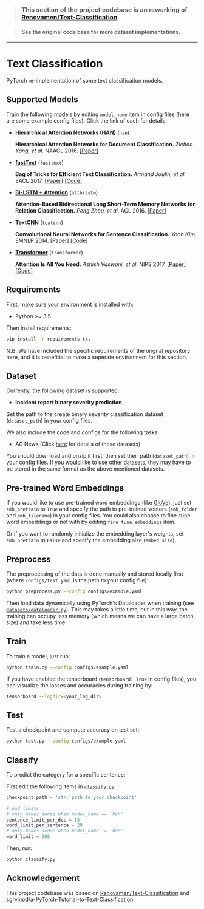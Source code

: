 > ### This section of the project codebase is an reworking of [Renovamen/Text-Classification](https://github.com/Renovamen/Text-Classification/)

> #### See the original code base for more dataset implementations.

---

# Text Classification
PyTorch re-implementation of some text classificaiton models.


## Supported Models

Train the following models by editing `model_name` item in config files ([here](https://github.com/Renovamen/Text-Classification/tree/master/configs) are some example config files). Click the link of each for details.

- [**Hierarchical Attention Networks (HAN)**](https://github.com/Renovamen/Text-Classification/tree/master/models/HAN) (`han`)

    **Hierarchical Attention Networks for Document Classification.** *Zichao Yang, et al.* NAACL 2016. [[Paper]](https://www.aclweb.org/anthology/N16-1174.pdf)

- [**fastText**](https://github.com/Renovamen/Text-Classification/tree/master/models/fastText) (`fasttext`)

    **Bag of Tricks for Efficient Text Classification.** *Armand Joulin, et al.* EACL 2017. [[Paper]](https://www.aclweb.org/anthology/E17-2068.pdf) [[Code]](https://github.com/facebookresearch/fastText)

- [**Bi-LSTM + Attention**](https://github.com/Renovamen/Text-Classification/tree/master/models/AttBiLSTM) (`attbilstm`)

    **Attention-Based Bidirectional Long Short-Term Memory Networks for Relation Classification.** *Peng Zhou, et al.* ACL 2016. [[Paper]](https://www.aclweb.org/anthology/P16-2034.pdf)

- [**TextCNN**](https://github.com/Renovamen/Text-Classification/tree/master/models/TextCNN) (`textcnn`)

    **Convolutional Neural Networks for Sentence Classification.** *Yoon Kim.* EMNLP 2014. [[Paper]](https://www.aclweb.org/anthology/D14-1181.pdf) [[Code]](https://github.com/yoonkim/CNN_sentence)

- [**Transformer**](https://github.com/Renovamen/Text-Classification/tree/master/models/Transformer) (`transformer`)

    **Attention Is All You Need.** *Ashish Vaswani, et al.* NIPS 2017. [[Paper]](https://papers.nips.cc/paper/7181-attention-is-all-you-need.pdf) [[Code]](https://github.com/tensorflow/tensor2tensor/blob/master/tensor2tensor/models/transformer.py)


## Requirements

First, make sure your environment is installed with:

- Python >= 3.5

Then install requirements:

```bash
pip install -r requirements.txt
```
N.B. We have included the specific requirements of the orignal repository here, and it is benefitial to make a seperate environment for this section.

## Dataset

Currently, the following dataset is supported:

- **Incident report binary severity prediction**

Set the path to the create binary severity classification dataset (`dataset_path`) in your config files.

We also include the code and configs for the following tasks:

- AG News (Click [here](./notes/datasets.md) for details of these datasets)

You should download and unzip it first, then set their path (`dataset_path`) in your config files. If you would like to use other datasets, they may have to be stored in the same format as the above mentioned datasets.


## Pre-trained Word Embeddings

If you would like to use pre-trained word embeddings (like [GloVe](https://github.com/stanfordnlp/GloVe)), just set `emb_pretrain` to `True` and specify the path to pre-trained vectors (`emb_folder` and `emb_filename`) in your config files. You could also choose to fine-tune word embeddings or not with by editing `fine_tune_embeddings` item.

Or if you want to randomly initialize the embedding layer's weights, set `emb_pretrain` to `False` and specify the embedding size (`embed_size`).


## Preprocess

The preprocessing of the data is done manually and stored locally first (where `configs/test.yaml` is the path to your config file):

```bash
python preprocess.py --config configs/example.yaml
```

Then load data dynamically using PyTorch's Dataloader when training (see [`datasets/dataloader.py`](datasets/dataloader.py)).
 This may takes a little time, but in this way, the training can occupy less memory (which means we can have a large batch size) and take less time.


## Train

To train a model, just run:

```bash
python train.py --config configs/example.yaml
```

If you have enabled the tensorboard (`tensorboard: True` in config files), you can visualize the losses and accuracies during training by:

```bash
tensorboard --logdir=<your_log_dir>
```

## Test

Test a checkpoint and compute accuracy on test set:

```bash
python test.py --config configs/example.yaml
```

## Classify

To predict the category for a specific sentence:

First edit the following items in [`classify.py`](classify.py):

```python
checkpoint_path = 'str: path_to_your_checkpoint'

# pad limits
# only makes sense when model_name == 'han'
sentence_limit_per_doc = 15
word_limit_per_sentence = 20
# only makes sense when model_name != 'han'
word_limit = 200
```

Then, run:

```bash
python classify.py
```

## Acknowledgement

This project codebase was based on [Renovamen/Text-Classification](https://github.com/Renovamen/Text-Classification/) and [sgrvinod/a-PyTorch-Tutorial-to-Text-Classification](https://github.com/sgrvinod/a-PyTorch-Tutorial-to-Text-Classification).
